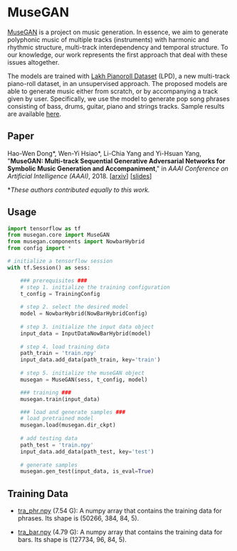 MuseGAN
=======

[MuseGAN](https://salu133445.github.io/musegan/) is a project on music generation.
In essence, we aim to generate polyphonic music of multiple tracks (instruments) with harmonic and rhythmic structure, multi-track interdependency and temporal structure.
To our knowledge, our work represents the first approach that deal with these issues altogether.

The models are trained with [Lakh Pianoroll Dataset](https://salu133445.github.io/musegan/dataset) (LPD), a new multi-track piano-roll dataset, in an unsupervised approach.
The proposed models are able to generate music either from scratch, or by accompanying a track given by user.
Specifically, we use the model to generate pop song phrases consisting of bass, drums, guitar, piano and strings tracks.
Sample results are available [here](https://salu133445.github.io/musegan/results).

Paper
-----

Hao-Wen Dong\*, Wen-Yi Hsiao\*, Li-Chia Yang and Yi-Hsuan Yang, "**MuseGAN: Multi-track Sequential Generative Adversarial Networks for Symbolic Music Generation and Accompaniment**," in *AAAI Conference on Artificial Intelligence (AAAI)*, 2018.
[[arxiv](http://arxiv.org/abs/1709.06298)]
[[slides](https://github.com/salu133445/musegan/blob/master/docs/pdf/musegan-aaai2018-slides.pdf)]

\**These authors contributed equally to this work.*

Usage
-----

```python
import tensorflow as tf
from musegan.core import MuseGAN
from musegan.components import NowbarHybrid
from config import *

# initialize a tensorflow session
with tf.Session() as sess:

    ### prerequisites ###
    # step 1. initialize the training configuration
    t_config = TrainingConfig
    
    # step 2. select the desired model
    model = NowbarHybrid(NowBarHybridConfig)
    
    # step 3. initialize the input data object
    input_data = InputDataNowBarHybrid(model)
    
    # step 4. load training data
    path_train = 'train.npy'
    input_data.add_data(path_train, key='train')
    
    # step 5. initialize the museGAN object
    musegan = MuseGAN(sess, t_config, model)

    ### training ###
    musegan.train(input_data)

    ### load and generate samples ###
    # load pretrained model
    musegan.load(musegan.dir_ckpt)
    
    # add testing data
    path_test = 'train.npy'
    input_data.add_data(path_test, key='test')
    
    # generate samples
    musegan.gen_test(input_data, is_eval=True)
```

Training Data
-------------
- [tra_phr.npy](https://drive.google.com/file/d/1-bQCO6ZxpIgdMM7zXhNJViovHjtBKXde/view) (7.54 G):
A numpy array that contains the training data for phrases. Its shape is (50266, 384, 84, 5). 
 
- [tra_bar.npy](https://drive.google.com/file/d/1Xxj6WU82fcgY9UtBpXJGOspoUkMu58xC/view?usp=sharing) (4.79 G):
A numpy array that contains the training data for bars. Its shape is (127734, 96, 84, 5). 
